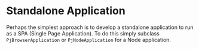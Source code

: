 # Standalone Application

Perhaps the simplest approach is to develop a standalone application
to run as a SPA (Single Page Application).
To do this simply subclass `PjBrowserApplication` or `PjNodeApplication` for a Node application.
